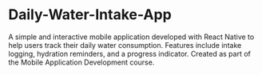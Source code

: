 # Daily-Water-Intake-App
A simple and interactive mobile application developed with React Native to help users track their daily water consumption. Features include intake logging, hydration reminders, and a progress indicator. Created as part of the Mobile Application Development course.
